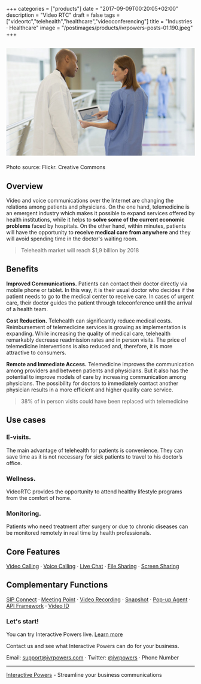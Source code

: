 +++
categories = ["products"]
date = "2017-09-09T00:20:05+02:00"
description = "Video RTC"
draft = false
tags = ["videortc","telehealth","healthcare","videoconferencing"]
title = "Industries · Healthcare"
image = "/postimages/products/ivrpowers-posts-01.190.jpeg"
+++

![doctors with a tablet](/postimages/products/ivrpowers-posts-01.190.jpeg)
-----------
Photo source: Flickr. Creative Commons
	
## Overview

Video and voice communications over the Internet are changing the relations among patients and physicians. On the one hand, telemedicine is an emergent industry which makes it possible to expand services offered by health institutions, while it helps to **solve some of the current economic problems** faced by hospitals. On the other hand, within minutes, patients will have the opportunity to **receive medical care from anywhere** and they will avoid spending time in the doctor's waiting room.


> Telehealth market will reach $1,9 billion by 2018


## Benefits

**Improved Communications.** Patients can contact their doctor directly via mobile phone or tablet. In this way, it is their usual doctor who decides if the patient needs to go to the medical center to receive care. In cases of urgent care, their doctor guides the patient through teleconference until the arrival of a health team.
 
**Cost Reduction.** Telehealth can significantly reduce medical costs. Reimbursement of telemedicine services is growing as implementation is expanding. While increasing the quality of medical care, telehealth remarkably decrease readmission rates and in person visits. The price of telemedicine interventions is also reduced and, therefore, it is more attractive to consumers.
 
**Remote and Immediate Access.** Telemedicine improves the communication among providers and between patients and physicians. But it also has the potential to improve models of care by increasing communication among physicians. The possibility for doctors to immediately contact another physician results in a more efficient and higher quality care service.

> 38% of in person visits could have been replaced with telemedicine

## Use cases

###	E-visits.

The main advantage of telehealth for patients is convenience. They can save time as it is not necessary for sick patients to travel to his doctor’s office. 

###	Wellness.

VideoRTC provides the opportunity to attend healthy lifestyle programs from the comfort of home. 

### Monitoring.

Patients who need treatment after surgery or due to chronic diseases can be monitored remotely in real time by health professionals.

## Core Features

[Video Calling](http://blog.ivrpowers.com/post/products/video-rtc-video-calling/) · [Voice Calling](http://blog.ivrpowers.com/post/products/video-rtc-voice-calling/) · [Live Chat](http://blog.ivrpowers.com/post/products/video-rtc-live-chat/) · [File Sharing](http://blog.ivrpowers.com/post/products/video-rtc-file-sharing/) · [Screen Sharing](http://blog.ivrpowers.com/post/products/video-rtc-screen-sharing/)
	
	
## Complementary Functions

[SIP Connect](http://blog.ivrpowers.com/post/products/video-rtc-sip-connect/) ·  [Meeting Point](http://blog.ivrpowers.com/post/products/video-rtc-meeting-point/) · [Video Recording](http://blog.ivrpowers.com/post/products/video-rtc-video-recording/) · [Snapshot](http://blog.ivrpowers.com/post/products/video-rtc-snapshot/) · [Pop-up Agent](http://blog.ivrpowers.com/post/products/video-rtc-pop-up-agent/) · [API Framework](http://blog.ivrpowers.com/post/products/video-rtc-api-framework/) · [Video ID](http://blog.ivrpowers.com/post/products/video-rtc-video-id/)



### Let's start!

You can try Interactive Powers live. [Learn more](http://www.ivrpowers.com/)

Contact us and see what Interactive Powers can do for your business.

Email: [support@ivrpowers.com](mailto:support@ivrpowers.com) · Twitter: [@ivrpowers](https://twitter.com/ivrpowers) · Phone Number


---
[Interactive Powers](http://www.ivrpowers.com/) - Streamline your business communications





